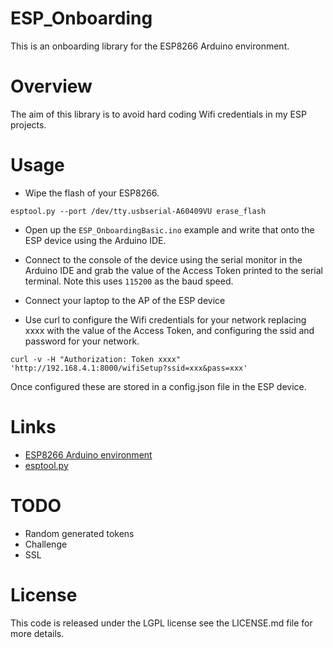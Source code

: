 # ESP_Onboarding

This is an onboarding library for the ESP8266 Arduino environment.

# Overview

The aim of this library is to avoid hard coding Wifi credentials in my ESP projects.

# Usage

* Wipe the flash of your ESP8266.

```
esptool.py --port /dev/tty.usbserial-A60409VU erase_flash
```

* Open up the `ESP_OnboardingBasic.ino` example and write that onto the ESP device using the Arduino IDE.

* Connect to the console of the device using the serial monitor in the Arduino IDE and grab the value of the Access Token printed to the serial terminal. Note this uses `115200` as the baud speed.

* Connect your laptop to the AP of the ESP device

* Use curl to configure the Wifi credentials for your network replacing xxxx with the value of the Access Token, and configuring the ssid and password for your network.

```
curl -v -H "Authorization: Token xxxx" 'http://192.168.4.1:8000/wifiSetup?ssid=xxx&pass=xxx'
```

Once configured these are stored in a config.json file in the ESP device.

# Links

* [ESP8266 Arduino environment](https://github.com/esp8266/Arduino)
* [esptool.py](https://github.com/themadinventor/esptool)

# TODO

* Random generated tokens
* Challenge
* SSL

# License

This code is released under the LGPL license see the LICENSE.md file for more details.
